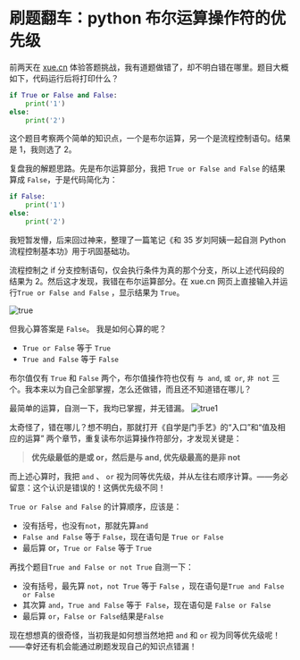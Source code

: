 # 刷题翻车：python 布尔运算操作符的优先级

前两天在 [xue.cn](https://xue.cn/) 体验答题挑战，我有道题做错了，却不明白错在哪里。题目大概如下，代码运行后将打印什么？

```python
if True or False and False:
    print('1')
else:
    print('2')
```

这个题目考察两个简单的知识点，一个是布尔运算，另一个是流程控制语句。结果是 1，我则选了 2。

复盘我的解题思路。先是布尔运算部分，我把 `True or False and False` 的结果算成 `False`，于是代码简化为：

```python
if False:
    print('1')
else:
    print('2')
```
我短暂发懵，后来回过神来，整理了一篇笔记《和 35 岁刘阿姨一起自测 Python 流程控制基本功》用于巩固基础功。

流程控制之 if 分支控制语句，仅会执行条件为真的那个分支，所以上述代码段的结果为 2。然后这才发现，我错在布尔运算部分。在 xue.cn 网页上直接输入并运行`True or False and False` ，显示结果为 `True`。

![true](https://user-images.githubusercontent.com/31027645/68540363-e8f77f80-03cb-11ea-930b-8843c5e60e0e.png)


但我心算答案是 `False`。
我是如何心算的呢？
- `True or False` 等于 `True`
- `True and False` 等于 `False`

布尔值仅有 `True` 和 `False` 两个，布尔值操作符也仅有 `与 and`, `或 or`, `非 not` 三个。我本来以为自己全部掌握，怎么还做错，而且还不知道错在哪儿？

最简单的运算，自测一下，我均已掌握，并无错漏。
![true1](https://user-images.githubusercontent.com/31027645/68540360-dd0bbd80-03cb-11ea-883b-f55d25b1553b.png)

太奇怪了，错在哪儿？想不明白，那就打开《自学是门手艺》的“入口”和“值及相应的运算” 两个章节，重复读布尔运算操作符部分，才发现关键是：

> **优先级最低的是或 or，然后是与 and, 优先级最高的是非 not**

而上述心算时，我把 `and` 、 `or` 视为同等优先级，并从左往右顺序计算。——务必留意：这个认识是错误的！这俩优先级不同！

`True or False and False` 的计算顺序，应该是：
- 没有括号，也没有`not`，那就先算`and`
- `False and False` 等于 `False`，现在语句是 `True or False`
- 最后算 or，`True or False` 等于 `True`

再找个题目`True and False or not True` 自测一下：
- 没有括号，最先算 `not`，`not True` 等于 `False` ，现在语句是`True and False or False `
- 其次算 `and`，`True and False`  等于` False`，现在语句是 `False or False`
- 最后算 `or`，`False or False`结果是`False`

现在想想真的很奇怪，当初我是如何想当然地把 `and` 和 `or` 视为同等优先级呢！——幸好还有机会能通过刷题发现自己的知识点错漏！

